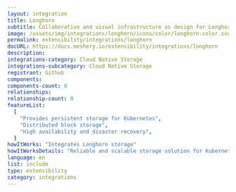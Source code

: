 ```yaml
---
layout: integration
title: Longhorn
subtitle: Collaborative and visual infrastructure as design for Longhorn
image: /assets/img/integrations/longhorn/icons/color/longhorn-color.svg
permalink: extensibility/integrations/longhorn
docURL: https://docs.meshery.io/extensibility/integrations/longhorn
description:
integrations-category: Cloud Native Storage
integrations-subcategory: Cloud Native Storage
registrant: Github
components:
components-count: 0
relationships:
relationship-count: 0
featureList:
  [
    "Provides persistent storage for Kubernetes",
    "Distributed block storage",
    "High availability and disaster recovery",
  ]
howItWorks: "Integrates Longhorn storage"
howItWorksDetails: "Reliable and scalable storage solution for Kubernetes"
language: en
list: include
type: extensibility
category: integrations
---
```

